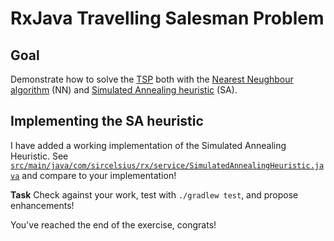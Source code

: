 # RxJava Travelling Salesman Problem

## Goal

Demonstrate how to solve the [TSP](https://simple.wikipedia.org/wiki/Travelling_salesman_problem) both with the [Nearest Neughbour algorithm](https://en.wikipedia.org/wiki/Nearest_neighbour_algorithm) (NN) and [Simulated Annealing heuristic](https://en.wikipedia.org/wiki/Simulated_annealing) (SA).

## Implementing the SA heuristic

I have added a working implementation of the Simulated Annealing Heuristic. See [`src/main/java/com/sircelsius/rx/service/SimulatedAnnealingHeuristic.java`](src/main/java/com/sircelsius/rx/service/SimulatedAnnealingHeuristic.java) and compare to your implementation!

**Task** Check against your work, test with `./gradlew test`, and propose enhancements!

You've reached the end of the exercise, congrats!